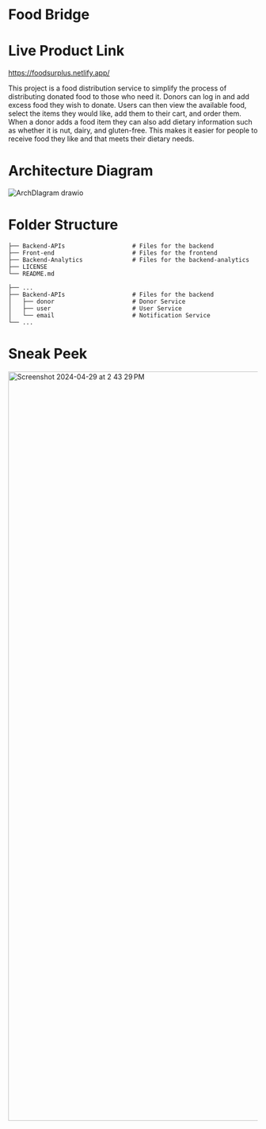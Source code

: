 # Food Bridge

# Live Product Link

https://foodsurplus.netlify.app/

This project is a food distribution service to simplify the process of distributing donated food to those who need it. Donors can log in and add excess food they wish to donate. Users can then view the available food, select the items they would like, add them to their cart, and order them. When a donor adds a food item they can also add dietary information such as whether it is nut, dairy, and gluten-free. This makes it easier for people to receive food they like and that meets their dietary needs. 

# Architecture Diagram
![ArchDIagram drawio](https://github.com/akhileshappala/Big-data-architecture-project/assets/54890411/b67779b8-896b-4a60-acdd-b57680f09377)

# Folder Structure

    ├── Backend-APIs                   # Files for the backend
    ├── Front-end                      # Files for the frontend
    ├── Backend-Analytics              # Files for the backend-analytics
    ├── LICENSE
    └── README.md

    ├── ...
    ├── Backend-APIs                   # Files for the backend
    │   ├── donor                      # Donor Service
    │   ├── user                       # User Service
    │   └── email                      # Notification Service
    └── ...

  # Sneak Peek

  
<img width="1511" alt="Screenshot 2024-04-29 at 2 43 29 PM" src="https://github.com/akhileshappala/Big-data-architecture-project/assets/54890411/ce868b08-7f9a-4920-879a-cd084ca5d02f">


